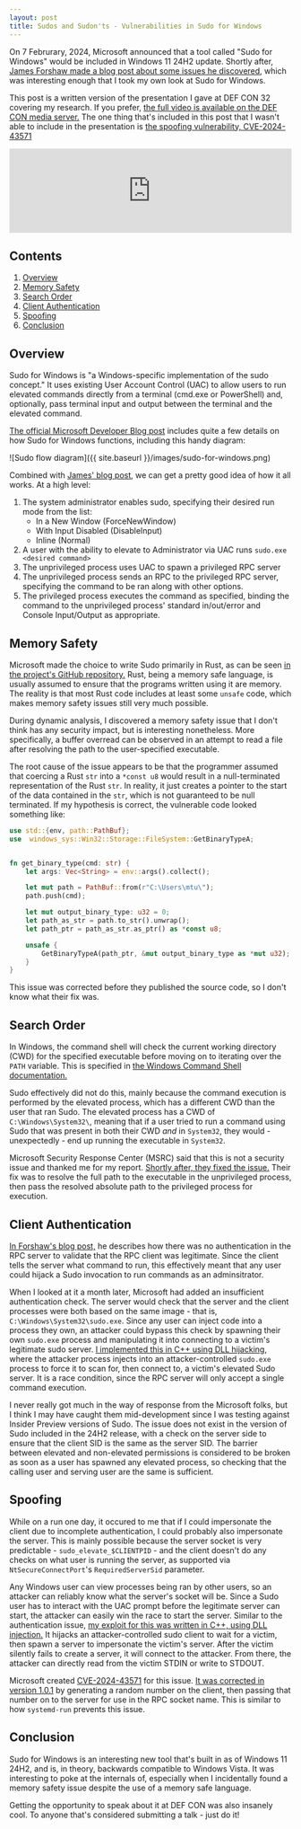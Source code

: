 ```yaml
---
layout: post
title: Sudos and Sudon'ts - Vulnerabilities in Sudo for Windows
---
```


On 7 Februrary, 2024, Microsoft announced that a tool called "Sudo for Windows"
would be included in Windows 11 24H2 update. Shortly after, [James Forshaw made
a blog post about some issues he discovered](https://www.tiraniddo.dev/2024/02/sudo-on-windows-quick-rundown.html),
which was interesting enough that I took my own look at Sudo for Windows.

This post is a written version of the presentation I gave at DEF CON 32 covering
my research. If you prefer, [the full video is available on the DEF CON media server.](https://media.defcon.org/DEF%20CON%2032/DEF%20CON%2032%20video%20and%20slides/DEF%20CON%2032%20-%20Sudos%20and%20Sudon%E2%80%99ts%20-%20Peering%20inside%20Sudo%20for%20Windows%20-%20Michael%20Torres.mp4)
The one thing that's included in this post that I wasn't able to include in the presentation is
[the spoofing vulnerability, CVE-2024-43571](#spoofing)

<iframe
    width="100%"
    height="auto"
    frameborder="0"
    allowfullscreen
    src="https://media.defcon.org/DEF%20CON%2032/DEF%20CON%2032%20video%20and%20slides/DEF%20CON%2032%20-%20Sudos%20and%20Sudon%E2%80%99ts%20-%20Peering%20inside%20Sudo%20for%20Windows%20-%20Michael%20Torres.mp4">
</iframe>

## Contents
1.  [Overview](#overview)
2.  [Memory Safety](#memory-safety)
3.  [Search Order](#search-order)
4.  [Client Authentication](#client-authentication)
5.  [Spoofing](#spoofing)
6.  [Conclusion](#conclusion)


## Overview

Sudo for Windows is "a Windows-specific implementation of the sudo concept." It
uses existing User Account Control (UAC) to allow users to run elevated
commands directly from a terminal (cmd.exe or PowerShell) and, optionally, pass
terminal input and output between the terminal and the elevated command.

[The official Microsoft Developer Blog post](https://devblogs.microsoft.com/commandline/introducing-sudo-for-windows/)
includes quite a few details on how Sudo for Windows functions, including this
handy diagram:

![Sudo flow diagram]({{ site.baseurl }}/images/sudo-for-windows.png)

Combined with [James' blog post](https://www.tiraniddo.dev/2024/02/sudo-on-windows-quick-rundown.html),
we can get a pretty good idea of how it all works. At a high level:

1.  The system administrator enables sudo, specifying their desired run mode from the list:
    *   In a New Window (ForceNewWindow)
    *   With Input Disabled (DisableInput)
    *   Inline (Normal)
2.  A user with the ability to elevate to Administrator via UAC runs `sudo.exe <desired command>`
3.  The unprivileged process uses UAC to spawn a privileged RPC server
4.  The unprivileged process sends an RPC to the privileged RPC server, specifying the command to
    be ran along with other options.
5.  The privileged process executes the command as specified, binding the command to the
    unprivileged process' standard in/out/error and Console Input/Output as appropriate.

## Memory Safety

Microsoft made the choice to write Sudo primarily in Rust, as can be seen
[in the project's GitHub repository.](https://github.com/microsoft/sudo/tree/main)
Rust, being a memory safe language, is usually assumed to ensure that the programs written using
it are memory. The reality is that most Rust code includes at least some `unsafe` code, which
makes memory safety issues still very much possible.

During dynamic analysis, I discovered a memory safety issue that I don't think has any
security impact, but is interesting nonetheless. More specifically, a buffer overread can be
observed in an attempt to read a file after resolving the path to the user-specified executable.

The root cause of the issue appears to be that the programmer assumed that coercing a Rust `str`
into a `*const u8` would result in a null-terminated representation of the Rust `str`. In reality,
it just creates a pointer to the start of the data contained in the `str`, which is not guaranteed
to be null terminated. If my hypothesis is correct, the vulnerable code looked something like:

```rust
use std::{env, path::PathBuf};
use  windows_sys::Win32::Storage::FileSystem::GetBinaryTypeA;


fn get_binary_type(cmd: str) {
    let args: Vec<String> = env::args().collect();

    let mut path = PathBuf::from(r"C:\Users\mtu\");
    path.push(cmd);

    let mut output_binary_type: u32 = 0;
    let path_as_str = path.to_str().unwrap();
    let path_ptr = path_as_str.as_ptr() as *const u8;

    unsafe {
        GetBinaryTypeA(path_ptr, &mut output_binary_type as *mut u32);
    }
}
```

This issue was corrected before they published the source code, so I don't know what their fix
was.

## Search Order

In Windows, the command shell will check the current working directory (CWD) for the specified
executable before moving on to iterating over the `PATH` variable. This is specified in 
[the Windows Command Shell documentation.](https://learn.microsoft.com/en-us/previous-versions//cc723564(v=technet.10)#command-search-sequence)

Sudo effectively did not do this, mainly because the command execution is performed by the
elevated process, which has a different CWD than the user that ran Sudo. The elevated process
has a CWD of `C:\Windows\System32\`, meaning that if a user tried to run a command using Sudo
that was present in both their CWD _and_ in `System32`, they would - unexpectedly - end up
running the executable in `System32`.

Microsoft Security Response Center (MSRC) said that this is not a security issue and thanked
me for my report. [Shortly after, they fixed the issue.](https://github.com/microsoft/sudo/blob/main/sudo/src/run_handler.rs#L264-276)
Their fix was to resolve the full path to the executable in the unprivileged process, then pass
the resolved absolute path to the privileged process for execution.

## Client Authentication

[In Forshaw's blog post,](https://www.tiraniddo.dev/2024/02/sudo-on-windows-quick-rundown.html)
he describes how there was no authentication in the RPC server to validate that the RPC client
was legitimate. Since the client tells the server what command to run, this effectively meant
that any user could hijack a Sudo invocation to run commands as an adminsitrator.

When I looked at it a month later, Microsoft had added an insufficient authentication check. The
server would check that the server and the client processes were both based on the same image -
that is, `C:\Windows\System32\sudo.exe`. Since any user can inject code into a process they own,
an attacker could bypass this check by spawning their own `sudo.exe` process and manipulating it
into connecting to a victim's legitimate sudo server. [I implemented this in C++ using DLL hijacking](https://github.com/micrictor/sudo-dll-inject/tree/other-user-hook),
where the attacker process injects into an attacker-controlled `sudo.exe` process to force it to
scan for, then connect to, a victim's elevated Sudo server. It is a race condition, since the RPC
server will only accept a single command execution.

I never really got much in the way of response from the Microsoft folks, but I think I may have
caught them mid-development since I was testing against Insider Preview versions of Sudo. The
issue does not exist in the version of Sudo included in the 24H2 release, with a check on the
server side to ensure that the client SID is the same as the server SID. The barrier between
elevated and non-elevated permissions is considered to be broken as soon as a user has spawned any
elevated process, so checking that the calling user and serving user are the same is sufficient.

## Spoofing

While on a run one day, it occured to me that if I could impersonate the client due to incomplete
authentication, I could probably also impersonate the server. This is mainly possible because the
server socket is very predictable - `sudo_elevate_$CLIENTPID` - and the client doesn't do any
checks on what user is running the server, as supported via `NtSecureConnectPort`'s
`RequiredServerSid` parameter.

Any Windows user can view processes being ran by other users, so an attacker can reliably know
what the server's socket will be. Since a Sudo user has to interact with the UAC prompt before
the legitimate server can start, the attacker can easily win the race to start the server.
Similar to the authentication issue, [my exploit for this was written in C++, using DLL
injection.](https://github.com/micrictor/sudo-dll-inject/tree/server-impersonation) It hijacks an
attacker-controlled sudo client to wait for a victim, then spawn a server to impersonate the
victim's server. After the victim silently fails to create a server, it will connect to the
attacker. From there, the attacker can directly read from the victim STDIN or write to STDOUT.

Microsoft created [CVE-2024-43571](https://msrc.microsoft.com/update-guide/vulnerability/CVE-2024-43571) for this issue.
[It was corrected in version 1.0.1](https://github.com/microsoft/sudo/commit/9c53e97eb4fc58c9e135045946881123e0851528#diff-e39ad50c9af469f9ecb23b00141c40a1883dd2d82aa1beffee4029a60156fee0R352)
by generating a random number on the client, then passing that number on to the server for use in
the RPC socket name. This is similar to how `systemd-run` prevents this issue.

## Conclusion

Sudo for Windows is an interesting new tool that's built in as of Windows 11 24H2, and is, in
theory, backwards compatible to Windows Vista. It was interesting to poke at the internals of,
especially when I incidentally found a memory safety issue despite the use of a memory safe
language. 

Getting the opportunity to speak about it at DEF CON was also insanely cool. To anyone that's
considered submitting a talk - just do it!
